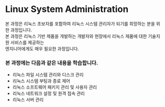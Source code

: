 # Linux System Administration
본 과정은 리눅스 초보자를 포함하여 리눅스 시스템 관리자가 되기를 희망하는 분을 위한 과정입니다.  
본 과정은 리눅스 기반 제품을 개발하는 개발자와 현장에서 리눅스 제품에 대한 기술지원 서비스를 제공하는  
엔지니어에게도 매우 필요한 과정입니다. 

### 본 과정에는 다음과 같은 내용을 학습합니다. 
- 리눅스 파일 시스템 관리와 디스크 관리
- 리눅스 시스템 부팅과 종료 제어
- 리눅스 소프트웨어 패키지 관리 및 사용자 관리
- 리눅스 네트워크 설정 및 원격 접속 관리
- 리눅스 서버 관리